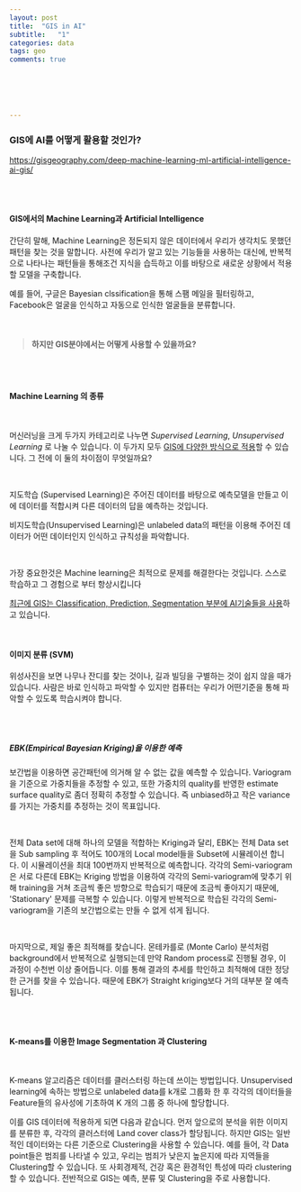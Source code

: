 ```yaml
---
layout: post
title:  "GIS in AI"
subtitle:   "1"
categories: data
tags: geo
comments: true






---
```






### GIS에 AI를 어떻게 활용할 것인가?

https://gisgeography.com/deep-machine-learning-ml-artificial-intelligence-ai-gis/

<br/>

<br/>

#### GIS에서의 Machine Learning과 Artificial Intelligence

간단히 말해, Machine Learning은 정돈되지 않은 데이터에서 우리가 생각치도 못했던 패턴을 찾는 것을 말합니다. 사전에 우리가 알고 있는 기능들을 사용하는 대신에, 반복적으로 나타나는 패턴들을 통해조건 지식을 습득하고 이를 바탕으로 새로운 상황에서 적용할 모델을 구축합니다.

예를 들어, 구글은 Bayesian clssification을 통해 스팸 메일을 필터링하고, Facebook은 얼굴을 인식하고 자동으로 인식한 얼굴들을 분류합니다. 

<br/>

> #### 하지만 GIS분야에서는 어떻게 사용할 수 있을까요?

<br/>

<br/>

#### Machine Learning 의 종류

<br/>

머신러닝을 크게 두가지 카테고리로 나누면 *Supervised Learning*, *Unsupervised Learning* 로 나눌 수 있습니다. 이 두가지 모두 <u>GIS에 다양한 방식으로 적용</u>할 수 있습니다.  그 전에 이 둘의 차이점이 무엇일까요?

<br/>

지도학습 (Supervised Learning)은 주어진 데이터를 바탕으로 예측모델을 만들고 이에 데이터를 적합시켜 다른 데이터의 답을 예측하는 것입니다.

비지도학습(Unsupervised Learning)은 unlabeled data의 패턴을 이용해 주어진 데이터가 어떤 데이터인지 인식하고 규칙성을 파악합니다.

<br/>

가장 중요한것은 Machine learning은 최적으로 문제를 해결한다는 것입니다. 스스로 학습하고 그 경험으로 부터 항상시킵니다

<u>최근에 GIS는 Classification, Prediction, Segmentation 부분에 AI기술들을 사용</u>하고 있습니다.

<br/>

#### 이미지 분류 (SVM)

위성사진을 보면 나무나 잔디를 찾는 것이나, 길과 빌딩을 구별하는 것이 쉽지 않을 때가 있습니다. 사람은 바로 인식하고 파악할 수 있지만 컴퓨터는 우리가 어떤기준을 통해 파악할 수 있도록 학습시켜야 합니다.

<br/>

<br/>

##### EBK(Empirical Bayesian Kriging)을 이용한 예측

보간법을 이용하면 공간패턴에 의거해 알 수 없는 값을 예측할 수 있습니다. Variogram을 기준으로 가중치들을 추정할 수 있고, 또한 가중치의 quality를 반영한 estimate surface quality로 좀더 정확히 추정할 수 있습니다. 즉  unbiased하고 작은 variance를 가지는 가중치를 추정하는 것이 목표입니다.

<br/>

전체 Data set에 대해 하나의 모델을 적합하는 Kriging과 달리, EBK는 전체 Data set을 Sub sampling 후 적어도 100개의 Local model들을 Subset에 시뮬레이션 합니다. 이 시뮬레이션을 최대 100번까지 반복적으로 예측합니다. 각각의 Semi-variogram은 서로 다른데 EBK는  Kriging 방법을 이용하여 각각의 Semi-variogram에 맞추기 위해 training을 거쳐  조금씩 좋은 방향으로 학습되기 때문에 조금씩 좋아지기 때문에, 'Stationary' 문제를 극복할 수 있습니다. 이렇게 반복적으로 학습된 각각의 Semi-variogram을 기존의 보간법으로는 만들 수 없게 섞게 됩니다.

<br/>

마지막으로, 제일 좋은 최적해를 찾습니다. 몬테카를로 (Monte Carlo) 분석처럼 background에서 반복적으로 실행되는데 만약 Random process로 진행될 경우, 이 과정이 수천번 이상 줄어듭니다. 이를 통해 결과의 추세를 학인하고 최적해에 대한 정당한 근거를 찾을 수 있습니다. 때문에 EBK가 Straight kriging보다 거의 대부분 잘 예측됩니다. 

<br/>

<br/>

#### K-means를 이용한 Image Segmentation 과 Clustering

<br/>

K-means 알고리즘은 데이터를 클러스터링 하는데 쓰이는 방법입니다. Unsupervised learning에 속하는 방법으로 unlabeled data를 k개로 그룹화 한 후 각각의 데이터들을 Feature들의 유사성에 기초하여 K 개의 그룹 중 하나에 할당합니다. 

이를 GIS 데이터에 적용하게 되면 다음과 같습니다. 먼저 앞으로의 분석을 위한 이미지를 분류한 후, 각각의 클러스터에 Land cover class가 할당됩니다. 하지만 GIS는 일반적인 데이터와는 다른 기준으로 Clustering을 사용할 수 있습니다. 예를 들어, 각 Data point들은 범죄를 나타낼 수 있고, 우리는 범죄가 낮은지 높은지에 따라 지역들을 Clustering할 수 있습니다. 또 사회경제적, 건강 혹은 환경적인 특성에 따라 clustering할 수 있습니다. 전반적으로 GIS는 예측, 분류 및 Clustering을 주로 사용합니다.

